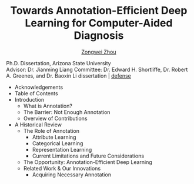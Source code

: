 <h1 align="center" style="margin-top: 0px;">Towards Annotation-Efficient Deep Learning for Computer-Aided Diagnosis</h1>

<a href="https://www.zongweiz.com/"><p align="center" >Zongwei Zhou</p></a>
Ph.D. Dissertation, Arizona State University <br/>
Advisor: Dr. Jianming Liang
Committee: Dr. Edward H. Shortliffe, Dr. Robert A. Greenes, and Dr. Baoxin Li
dissertation | [defense](https://youtu.be/EQcpRikJqM0)

- Acknowledgements
- Table of Contents
- Introduction
	* What is Annotation?
	* The Barrier: Not Enough Annotation
	* Overview of Contributions
- A Historical Review
	* The Role of Annotation
    	+ Attribute Learning
    	+ Categorical Learning
    	+ Representation Learning
    	+ Current Limitations and Future Considerations
	* The Opportunity: Annotation-Efficient Deep Learning
	* Related Work & Our Innovations
		+ Acquiring Necessary Annotation

